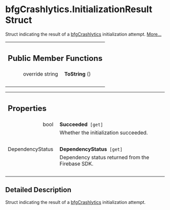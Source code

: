 
# bfgCrashlytics.InitializationResult Struct 

<div class="contents">Struct indicating the result of a <a class="el" href="class_b_f_g_s_d_k_1_1bfg_crashlytics.html" title="API for interfacing with BFG-managed Crashlytics.">bfgCrashlytics</a> initialization attempt.    <a href="struct_b_f_g_s_d_k_1_1bfg_crashlytics_1_1_initialization_result.html#details">More...</a><table class="memberdecls"><tr class="heading"><td colspan="2"><h2 class="groupheader"><a id="pub-methods" name="pub-methods"></a> Public Member Functions</h2></td></tr><tr class="memitem:abe1a0218e013af926771950a8a8538f0"><td class="memItemLeft" align="right" valign="top"><a id="abe1a0218e013af926771950a8a8538f0" name="abe1a0218e013af926771950a8a8538f0"></a> override string&#160;</td><td class="memItemRight" valign="bottom"><b>ToString</b> ()</td></tr><tr class="separator:abe1a0218e013af926771950a8a8538f0"><td class="memSeparator" colspan="2">&#160;</td></tr></table><table class="memberdecls"><tr class="heading"><td colspan="2"><h2 class="groupheader"><a id="properties" name="properties"></a> Properties</h2></td></tr><tr class="memitem:a5566b4493d250faa42d2a4cc25af1e67"><td class="memItemLeft" align="right" valign="top"><a id="a5566b4493d250faa42d2a4cc25af1e67" name="a5566b4493d250faa42d2a4cc25af1e67"></a> bool&#160;</td><td class="memItemRight" valign="bottom"><b>Succeeded</b><code> [get]</code></td></tr><tr class="memdesc:a5566b4493d250faa42d2a4cc25af1e67"><td class="mdescLeft">&#160;</td><td class="mdescRight">Whether the initialization succeeded. <br /></td></tr><tr class="separator:a5566b4493d250faa42d2a4cc25af1e67"><td class="memSeparator" colspan="2">&#160;</td></tr><tr class="memitem:a660767d8ed883bd0bc17d14fbb50ee12"><td class="memItemLeft" align="right" valign="top"><a id="a660767d8ed883bd0bc17d14fbb50ee12" name="a660767d8ed883bd0bc17d14fbb50ee12"></a> DependencyStatus&#160;</td><td class="memItemRight" valign="bottom"><b>DependencyStatus</b><code> [get]</code></td></tr><tr class="memdesc:a660767d8ed883bd0bc17d14fbb50ee12"><td class="mdescLeft">&#160;</td><td class="mdescRight">Dependency status returned from the Firebase SDK. <br /></td></tr><tr class="separator:a660767d8ed883bd0bc17d14fbb50ee12"><td class="memSeparator" colspan="2">&#160;</td></tr></table><a name="details" id="details"></a><h2 class="groupheader">Detailed Description</h2><div class="textblock">Struct indicating the result of a <a class="el" href="class_b_f_g_s_d_k_1_1bfg_crashlytics.html" title="API for interfacing with BFG-managed Crashlytics.">bfgCrashlytics</a> initialization attempt. </div></div> 
